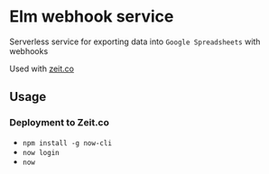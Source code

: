 # Elm webhook service

Serverless service for exporting data into `Google Spreadsheets` with webhooks

Used with [zeit.co](https://zeit.co/)

## Usage

### Deployment to Zeit.co

* `npm install -g now-cli`
* `now login`
* `now`
